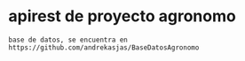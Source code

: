 # apirest de proyecto agronomo
```
base de datos, se encuentra en https://github.com/andrekasjas/BaseDatosAgronomo
```
